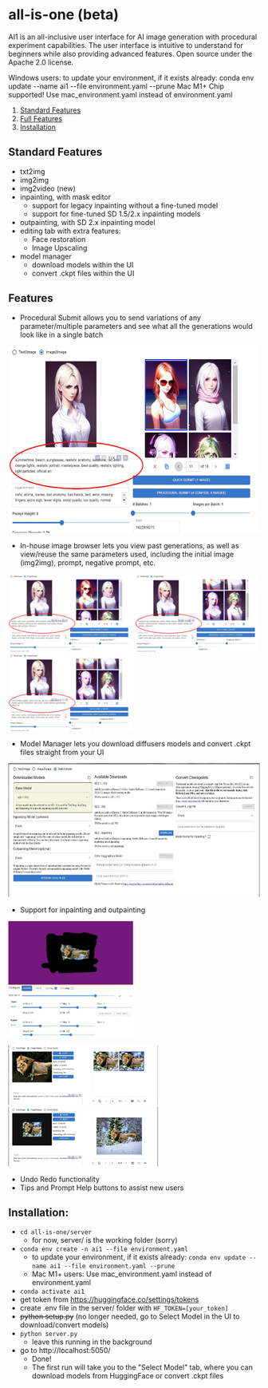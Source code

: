 # all-is-one (beta)
AI1 is an all-inclusive user interface for AI image generation with procedural experiment capabilities. The user interface is intuitive to understand for beginners while also providing advanced features. Open source under the Apache 2.0 license.

Windows users: to update your environment, if it exists already: conda env update --name ai1 --file environment.yaml --prune
Mac M1+ Chip supported! Use mac_environment.yaml instead of environment.yaml

1. [Standard Features](#standard)
1. [Full Features](#features)
1. [Installation](#installation)


## Standard Features<a name="standard"></a>
- txt2img
- img2img
- img2video (new)
- inpainting, with mask editor
    - support for legacy inpainting without a fine-tuned model
    - support for fine-tuned SD 1.5/2.x inpainting models
- outpainting, with SD 2.x inpainting model
- editing tab with extra features:
    - Face restoration
    - Image Upscaling
- model manager
    - download models within the UI
    - convert .ckpt files within the UI

## Features<a name="features"></a>
- Procedural Submit allows you to send variations of any parameter/multiple parameters and see what all the generations would look like in a single batch
<img src="sample/d1_circled.jpg" alt="sample1" title="sample1" width="600" height="375" />

- In-house image browser lets you view past generations, as well as view/reuse the same parameters used, including the initial image (img2img), prompt, negative prompt, etc.

<p float="left">
<img src="sample/d2_circled.JPG" alt="sample2" title="sample2" width="250" height="156" />
<img src="sample/d3_circled.JPG" alt="sample3" title="sample3" width="250" height="156" />
<img src="sample/d4_circled.JPG" alt="sample4" title="sample4" width="250" height="156" />
</p>

- Model Manager lets you download diffusers models and convert .ckpt files straight from your UI
<img src="sample/model_manager.jpg" alt="models" title="models" width="600" height="268" />

- Support for inpainting and outpainting

<img src="sample/inpainting_work.jpg" alt="inpainting" title="inpainting" width="250" height="232" />

<p float="left">
<img src="sample/inpainting_res.jpg" alt="Inpainting Result" title="Inpainting Result" width="300" height="120" />
<img src="sample/outpainting_res.jpg" alt="Outpainting Result" title="Outpainting Result" width="300" height="120" />
</p>

- Undo Redo functionality
- Tips and Prompt Help buttons to assist new users


## Installation<a name="installation"></a>:
- ```cd all-is-one/server```
    - for now, server/ is the working folder (sorry)
- ```conda env create -n ai1 --file environment.yaml```
    - to update your environment, if it exists already: ```conda env update --name ai1 --file environment.yaml --prune```
    - Mac M1+ users: Use mac_environment.yaml instead of environment.yaml
- ```conda activate ai1```
- get token from https://huggingface.co/settings/tokens
- create .env file in the server/ folder with ```HF_TOKEN=[your_token]```
- ~~python setup.py~~ (no longer needed, go to Select Model in the UI to download/convert models)
- ```python server.py```
    - leave this running in the background
- go to http://localhost:5050/
    - Done!
    - The first run will take you to the "Select Model" tab, where you can download models from HuggingFace or convert .ckpt files


